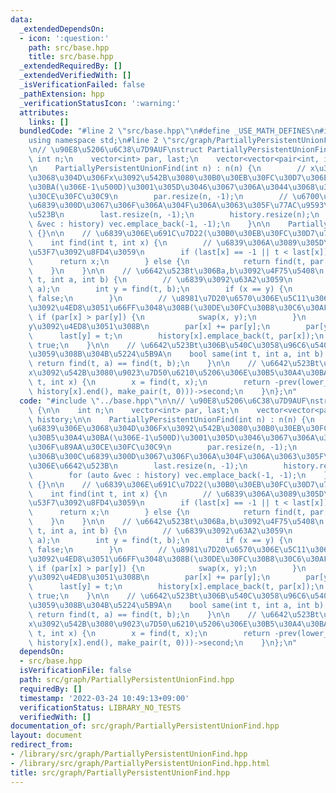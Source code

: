 ```yaml
---
data:
  _extendedDependsOn:
  - icon: ':question:'
    path: src/base.hpp
    title: src/base.hpp
  _extendedRequiredBy: []
  _extendedVerifiedWith: []
  _isVerificationFailed: false
  _pathExtension: hpp
  _verificationStatusIcon: ':warning:'
  attributes:
    links: []
  bundledCode: "#line 2 \"src/base.hpp\"\n#define _USE_MATH_DEFINES\n#include <bits/stdc++.h>\n\
    using namespace std;\n#line 2 \"src/graph/PartiallyPersistentUnionFind.hpp\"\n\
    \n// \u90E8\u5206\u6C38\u7D9AUF\nstruct PartiallyPersistentUnionFind {\n\n   \
    \ int n;\n    vector<int> par, last;\n    vector<vector<pair<int, int>>> history;\n\
    \n    PartiallyPersistentUnionFind(int n) : n(n) {\n        // x\u304C\u6839\u306E\
    \u3068\u304D\u306Fx\u3092\u542B\u3080\u30B0\u30EB\u30FC\u30D7\u306E\u30B5\u30A4\
    \u30BA(\u306E-1\u500D)\u3001\u305D\u3046\u3067\u306A\u3044\u3068\u304D\u306F\u89AA\
    \u30CE\u30FC\u30C9\n        par.resize(n, -1);\n        // \u6700\u5F8C\u306B\u300C\
    \u6839\u300D\u3067\u306F\u306A\u304F\u306A\u3063\u305F\u77AC\u9593\u306E\u6642\
    \u523B\n        last.resize(n, -1);\n        history.resize(n);\n        for (auto\
    \ &vec : history) vec.emplace_back(-1, -1);\n    }\n\n    PartiallyPersistentUnionFind()\
    \ {}\n\n    // \u6839\u306E\u691C\u7D22(\u30B0\u30EB\u30FC\u30D7\u756A\u53F7)\n\
    \    int find(int t, int x) {\n        // \u6839\u306A\u3089\u305D\u306E\u756A\
    \u53F7\u3092\u8FD4\u3059\n        if (last[x] == -1 || t < last[x]) {\n      \
    \      return x;\n        } else {\n            return find(t, par[x]);\n    \
    \    }\n    }\n\n    // \u6642\u523Bt\u306Ba,b\u3092\u4F75\u5408\n    bool merge(int\
    \ t, int a, int b) {\n        // \u6839\u3092\u63A2\u3059\n        int x = find(t,\
    \ a);\n        int y = find(t, b);\n        if (x == y) {\n            return\
    \ false;\n        }\n        // \u8981\u7D20\u6570\u306E\u5C11\u306A\u3044\u65B9\
    \u3092\u4ED8\u3051\u66FF\u3048\u308B(\u30DE\u30FC\u30B8\u30C6\u30AF)\n       \
    \ if (par[x] > par[y]) {\n            swap(x, y);\n        }\n        // x\u306B\
    y\u3092\u4ED8\u3051\u308B\n        par[x] += par[y];\n        par[y] = x;\n  \
    \      last[y] = t;\n        history[x].emplace_back(t, par[x]);\n        return\
    \ true;\n    }\n\n    // \u6642\u523Bt\u306B\u540C\u3058\u96C6\u5408\u306B\u5C5E\
    \u3059\u308B\u304B\u5224\u5B9A\n    bool same(int t, int a, int b) {\n       \
    \ return find(t, a) == find(t, b);\n    }\n\n    // \u6642\u523Bt\u306B\u9802\u70B9\
    x\u3092\u542B\u3080\u9023\u7D50\u6210\u5206\u306E\u30B5\u30A4\u30BA\n    int size(int\
    \ t, int x) {\n        x = find(t, x);\n        return -prev(lower_bound(history[x].begin(),\
    \ history[x].end(), make_pair(t, 0)))->second;\n    }\n};\n"
  code: "#include \"../base.hpp\"\n\n// \u90E8\u5206\u6C38\u7D9AUF\nstruct PartiallyPersistentUnionFind\
    \ {\n\n    int n;\n    vector<int> par, last;\n    vector<vector<pair<int, int>>>\
    \ history;\n\n    PartiallyPersistentUnionFind(int n) : n(n) {\n        // x\u304C\
    \u6839\u306E\u3068\u304D\u306Fx\u3092\u542B\u3080\u30B0\u30EB\u30FC\u30D7\u306E\
    \u30B5\u30A4\u30BA(\u306E-1\u500D)\u3001\u305D\u3046\u3067\u306A\u3044\u3068\u304D\
    \u306F\u89AA\u30CE\u30FC\u30C9\n        par.resize(n, -1);\n        // \u6700\u5F8C\
    \u306B\u300C\u6839\u300D\u3067\u306F\u306A\u304F\u306A\u3063\u305F\u77AC\u9593\
    \u306E\u6642\u523B\n        last.resize(n, -1);\n        history.resize(n);\n\
    \        for (auto &vec : history) vec.emplace_back(-1, -1);\n    }\n\n    PartiallyPersistentUnionFind()\
    \ {}\n\n    // \u6839\u306E\u691C\u7D22(\u30B0\u30EB\u30FC\u30D7\u756A\u53F7)\n\
    \    int find(int t, int x) {\n        // \u6839\u306A\u3089\u305D\u306E\u756A\
    \u53F7\u3092\u8FD4\u3059\n        if (last[x] == -1 || t < last[x]) {\n      \
    \      return x;\n        } else {\n            return find(t, par[x]);\n    \
    \    }\n    }\n\n    // \u6642\u523Bt\u306Ba,b\u3092\u4F75\u5408\n    bool merge(int\
    \ t, int a, int b) {\n        // \u6839\u3092\u63A2\u3059\n        int x = find(t,\
    \ a);\n        int y = find(t, b);\n        if (x == y) {\n            return\
    \ false;\n        }\n        // \u8981\u7D20\u6570\u306E\u5C11\u306A\u3044\u65B9\
    \u3092\u4ED8\u3051\u66FF\u3048\u308B(\u30DE\u30FC\u30B8\u30C6\u30AF)\n       \
    \ if (par[x] > par[y]) {\n            swap(x, y);\n        }\n        // x\u306B\
    y\u3092\u4ED8\u3051\u308B\n        par[x] += par[y];\n        par[y] = x;\n  \
    \      last[y] = t;\n        history[x].emplace_back(t, par[x]);\n        return\
    \ true;\n    }\n\n    // \u6642\u523Bt\u306B\u540C\u3058\u96C6\u5408\u306B\u5C5E\
    \u3059\u308B\u304B\u5224\u5B9A\n    bool same(int t, int a, int b) {\n       \
    \ return find(t, a) == find(t, b);\n    }\n\n    // \u6642\u523Bt\u306B\u9802\u70B9\
    x\u3092\u542B\u3080\u9023\u7D50\u6210\u5206\u306E\u30B5\u30A4\u30BA\n    int size(int\
    \ t, int x) {\n        x = find(t, x);\n        return -prev(lower_bound(history[x].begin(),\
    \ history[x].end(), make_pair(t, 0)))->second;\n    }\n};\n"
  dependsOn:
  - src/base.hpp
  isVerificationFile: false
  path: src/graph/PartiallyPersistentUnionFind.hpp
  requiredBy: []
  timestamp: '2022-03-24 10:49:13+09:00'
  verificationStatus: LIBRARY_NO_TESTS
  verifiedWith: []
documentation_of: src/graph/PartiallyPersistentUnionFind.hpp
layout: document
redirect_from:
- /library/src/graph/PartiallyPersistentUnionFind.hpp
- /library/src/graph/PartiallyPersistentUnionFind.hpp.html
title: src/graph/PartiallyPersistentUnionFind.hpp
---
```

